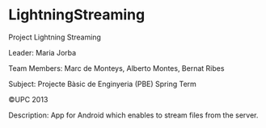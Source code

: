 LightningStreaming
==================

Project Lightning Streaming

Leader: Maria Jorba

Team Members: Marc de Monteys, Alberto Montes, Bernat Ribes

Subject: Projecte Bàsic de Enginyeria (PBE) Spring Term

©UPC 2013

Description:
App for Android which enables to stream files from the server.
